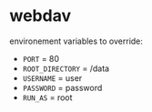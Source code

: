 # webdav

environement variables to override:

- `PORT` = 80
- `ROOT_DIRECTORY` = /data
- `USERNAME` = user
- `PASSWORD` = password
- `RUN_AS` = root
